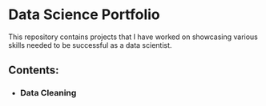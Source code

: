 # Data Science Portfolio

This repository contains projects that I have worked on showcasing various skills needed to be successful as a data scientist.

## Contents:

* ### Data Cleaning
